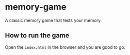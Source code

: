 # memory-game

A classic memory game that tests your memory.

## How to run the game

Open the `index.html` in the browser and you are good to go.
